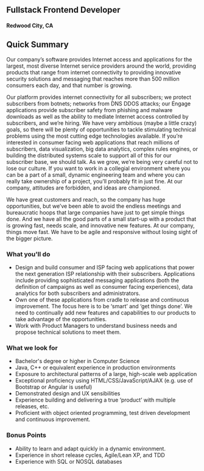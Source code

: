 ## Fullstack Frontend Developer
#### Redwood City, CA

## Quick Summary
Our company’s software provides Internet access and applications for the largest, most diverse Internet service providers around the world, providing products that range from internet connectivity to providing innovative security solutions and messaging that reaches more than 500 million consumers each day, and that number is growing.

Our platform provides internet connectivity for all subscribers; we protect subscribers from botnets; networks from DNS DDOS attacks; our Engage applications provide subscriber safety from phishing and malware downloads as well as the ability to mediate Internet access controlled by subscribers, and we’re hiring. We have very ambitious (maybe a little crazy) goals, so there will be plenty of opportunities to tackle stimulating technical problems using the most cutting edge technologies available. If you’re interested in consumer facing web applications that reach millions of subscribers, data visualization, big data analytics, complex rules engines, or building the distributed systems scale to support all of this for our subscriber base, we should talk. As we grow, we’re being very careful not to lose our culture. If you want to work in a collegial environment where you can be a part of a small, dynamic engineering team and where you can really take ownership of a project, you’ll probably fit in just fine. At our company, attitudes are forbidden, and ideas are championed.

We have great customers and reach, so the company has huge opportunities, but we’ve been able to avoid the endless meetings and bureaucratic hoops that large companies have just to get simple things done. And we have all the good parts of a small start-up with a product that is growing fast, needs scale, and innovative new features.  At our company, things move fast. We have to be agile and responsive without losing sight of the bigger picture.

### What you'll do
+	Design and build consumer and ISP facing web applications that power the next generation ISP relationship with their subscribers. Applications include providing sophisticated messaging applications (both the definition of campaigns as well as consumer facing experiences), data analytics for both subscribers and administrators.
+	Own one of these applications from cradle to release and continuous improvement.  The focus here is to be ‘smart’ and ‘get things done’.  We need to continually add new features and capabilities to our products to take advantage of the opportunities.
+	Work with Product Managers to understand business needs and propose technical solutions to meet them.

### What we look for
+	Bachelor's degree or higher in Computer Science
+	Java, C++ or equivalent experience in production environments
+	Exposure to architectural patterns of a large, high-scale web application
+	Exceptional proficiency using HTML/CSS/JavaScript/AJAX (e.g. use of Bootstrap or Angular is useful)
+	Demonstrated design and UX sensibilities
+	Experience building and delivering a true ‘product’ with multiple releases, etc.
+	Proficient with object oriented programming, test driven development and continuous improvement.

### Bonus Points
+	Ability to learn and adapt quickly in a dynamic environment.
+	Experience in short release cycles, Agile/Lean XP, and TDD
+	Experience with SQL or NOSQL databases


